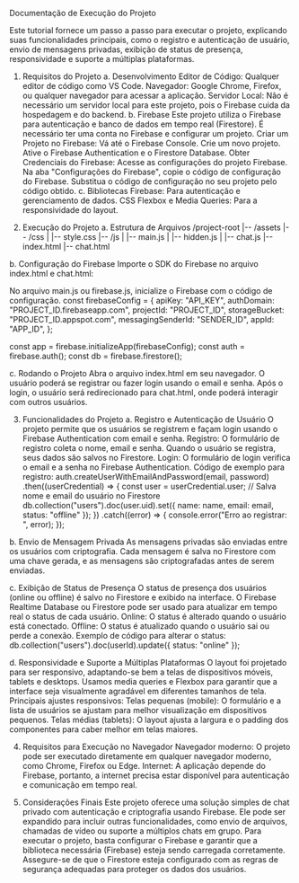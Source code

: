Documentação de Execução do Projeto

Este tutorial fornece um passo a passo para executar o projeto, explicando suas funcionalidades principais, como o registro e autenticação de usuário, envio de mensagens privadas, exibição de status de presença, responsividade e suporte a múltiplas plataformas.

1. Requisitos do Projeto
a. Desenvolvimento
Editor de Código: Qualquer editor de código como VS Code.
Navegador: Google Chrome, Firefox, ou qualquer navegador para acessar a aplicação.
Servidor Local: Não é necessário um servidor local para este projeto, pois o Firebase cuida da hospedagem e do backend.
b. Firebase
Este projeto utiliza o Firebase para autenticação e banco de dados em tempo real (Firestore). É necessário ter uma conta no Firebase e configurar um projeto.
Criar um Projeto no Firebase:
Vá até o Firebase Console.
Crie um novo projeto.
Ative o Firebase Authentication e o Firestore Database.
Obter Credenciais do Firebase:
Acesse as configurações do projeto Firebase.
Na aba "Configurações do Firebase", copie o código de configuração do Firebase.
Substitua o código de configuração no seu projeto pelo código obtido.
c. Bibliotecas
Firebase: Para autenticação e gerenciamento de dados.
CSS Flexbox e Media Queries: Para a responsividade do layout.

2. Execução do Projeto
a. Estrutura de Arquivos
/project-root
|-- /assets
|-- /css
|   |-- style.css
|-- /js
|   |-- main.js
|   |-- hidden.js
|   |-- chat.js
|-- index.html
|-- chat.html

b. Configuração do Firebase
Importe o SDK do Firebase no arquivo index.html e chat.html:
<script src="https://www.gstatic.com/firebasejs/9.x.x/firebase-app.js"></script>
<script src="https://www.gstatic.com/firebasejs/9.x.x/firebase-auth.js"></script>
<script src="https://www.gstatic.com/firebasejs/9.x.x/firebase-firestore.js"></script>

No arquivo main.js ou firebase.js, inicialize o Firebase com o código de configuração.
const firebaseConfig = {
  apiKey: "API_KEY",
  authDomain: "PROJECT_ID.firebaseapp.com",
  projectId: "PROJECT_ID",
  storageBucket: "PROJECT_ID.appspot.com",
  messagingSenderId: "SENDER_ID",
  appId: "APP_ID",
};

const app = firebase.initializeApp(firebaseConfig);
const auth = firebase.auth();
const db = firebase.firestore();

c. Rodando o Projeto
Abra o arquivo index.html em seu navegador. O usuário poderá se registrar ou fazer login usando o email e senha.
Após o login, o usuário será redirecionado para chat.html, onde poderá interagir com outros usuários.

3. Funcionalidades do Projeto
a. Registro e Autenticação de Usuário
O projeto permite que os usuários se registrem e façam login usando o Firebase Authentication com email e senha.
Registro: O formulário de registro coleta o nome, email e senha. Quando o usuário se registra, seus dados são salvos no Firestore.
Login: O formulário de login verifica o email e a senha no Firebase Authentication.
Código de exemplo para registro:
auth.createUserWithEmailAndPassword(email, password)
  .then((userCredential) => {
    const user = userCredential.user;
    // Salva nome e email do usuário no Firestore
    db.collection("users").doc(user.uid).set({
      name: name,
      email: email,
      status: "offline"
    });
  })
  .catch((error) => {
    console.error("Erro ao registrar: ", error);
  });

b. Envio de Mensagem Privada
As mensagens privadas são enviadas entre os usuários com criptografia. Cada mensagem é salva no Firestore com uma chave gerada, e as mensagens são criptografadas antes de serem enviadas.

c. Exibição de Status de Presença
O status de presença dos usuários (online ou offline) é salvo no Firestore e exibido na interface. O Firebase Realtime Database ou Firestore pode ser usado para atualizar em tempo real o status de cada usuário.
Online: O status é alterado quando o usuário está conectado.
Offline: O status é atualizado quando o usuário sai ou perde a conexão.
Exemplo de código para alterar o status:
db.collection("users").doc(userId).update({
  status: "online"
});

d. Responsividade e Suporte a Múltiplas Plataformas
O layout foi projetado para ser responsivo, adaptando-se bem a telas de dispositivos móveis, tablets e desktops. Usamos media queries e Flexbox para garantir que a interface seja visualmente agradável em diferentes tamanhos de tela.
Principais ajustes responsivos:
Telas pequenas (mobile): O formulário e a lista de usuários se ajustam para melhor visualização em dispositivos pequenos.
Telas médias (tablets): O layout ajusta a largura e o padding dos componentes para caber melhor em telas maiores.

4. Requisitos para Execução no Navegador
Navegador moderno: O projeto pode ser executado diretamente em qualquer navegador moderno, como Chrome, Firefox ou Edge.
Internet: A aplicação depende do Firebase, portanto, a internet precisa estar disponível para autenticação e comunicação em tempo real.

5. Considerações Finais
Este projeto oferece uma solução simples de chat privado com autenticação e criptografia usando Firebase. Ele pode ser expandido para incluir outras funcionalidades, como envio de arquivos, chamadas de vídeo ou suporte a múltiplos chats em grupo. Para executar o projeto, basta configurar o Firebase e garantir que a biblioteca necessária (Firebase) esteja sendo carregada corretamente. Assegure-se de que o Firestore esteja configurado com as regras de segurança adequadas para proteger os dados dos usuários.

